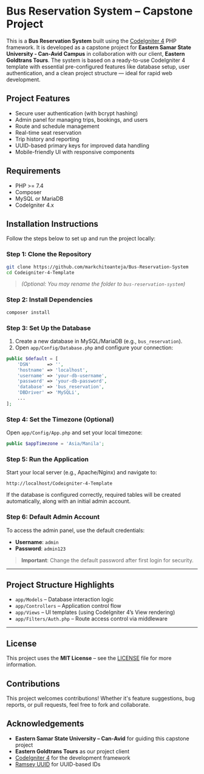 
# Bus Reservation System – Capstone Project

This is a **Bus Reservation System** built using the [CodeIgniter 4](https://codeigniter.com/) PHP framework. It is developed as a capstone project for **Eastern Samar State University - Can-Avid Campus** in collaboration with our client, **Eastern Goldtrans Tours**. The system is based on a ready-to-use CodeIgniter 4 template with essential pre-configured features like database setup, user authentication, and a clean project structure — ideal for rapid web development.

## Project Features

- Secure user authentication (with bcrypt hashing)
- Admin panel for managing trips, bookings, and users
- Route and schedule management
- Real-time seat reservation
- Trip history and reporting
- UUID-based primary keys for improved data handling
- Mobile-friendly UI with responsive components

## Requirements

- PHP >= 7.4
- Composer
- MySQL or MariaDB
- CodeIgniter 4.x

## Installation Instructions

Follow the steps below to set up and run the project locally:

### Step 1: Clone the Repository

```bash
git clone https://github.com/markchitoanteja/Bus-Reservation-System
cd Codeigniter-4-Template
```

> *(Optional: You may rename the folder to `bus-reservation-system`)*

### Step 2: Install Dependencies

```bash
composer install
```

### Step 3: Set Up the Database

1. Create a new database in MySQL/MariaDB (e.g., `bus_reservation`).
2. Open `app/Config/Database.php` and configure your connection:

```php
public $default = [
    'DSN'      => '',
    'hostname' => 'localhost',
    'username' => 'your-db-username',
    'password' => 'your-db-password',
    'database' => 'bus_reservation',
    'DBDriver' => 'MySQLi',
    ...
];
```

### Step 4: Set the Timezone (Optional)

Open `app/Config/App.php` and set your local timezone:

```php
public $appTimezone = 'Asia/Manila';
```

### Step 5: Run the Application

Start your local server (e.g., Apache/Nginx) and navigate to:

```
http://localhost/Codeigniter-4-Template
```

If the database is configured correctly, required tables will be created automatically, along with an initial admin account.

### Step 6: Default Admin Account

To access the admin panel, use the default credentials:

- **Username**: `admin`
- **Password**: `admin123`

> **Important**: Change the default password after first login for security.

---

## Project Structure Highlights

- `app/Models` – Database interaction logic
- `app/Controllers` – Application control flow
- `app/Views` – UI templates (using CodeIgniter 4’s View rendering)
- `app/Filters/Auth.php` – Route access control via middleware

---

## License

This project uses the **MIT License** – see the [LICENSE](LICENSE) file for more information.

## Contributions

This project welcomes contributions! Whether it's feature suggestions, bug reports, or pull requests, feel free to fork and collaborate.

## Acknowledgements

- **Eastern Samar State University – Can-Avid** for guiding this capstone project  
- **Eastern Goldtrans Tours** as our project client  
- [CodeIgniter 4](https://codeigniter.com/) for the development framework  
- [Ramsey UUID](https://ramsey.github.io/uuid/) for UUID-based IDs
